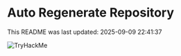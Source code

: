 # Auto Regenerate Repository

This README was last updated: 2025-09-09 22:41:37

 ![TryHackMe](https://tryhackme.com/badge/533634)